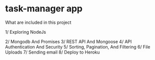 # task-manager app

What are included in this project

1/ Exploring NodeJs

2/ Mongodb And Promises
3/ REST API And Mongoose
4/ API Authentication And Security
5/ Sorting, Pagination, And Filtering
6/ File Uploads
7/ Sending email
8/ Deploy to Heroku
